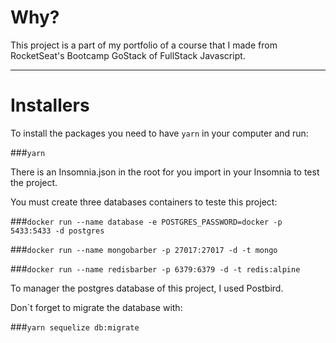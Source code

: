 <h1>Why?</h1>

This project is a part of my portfolio of a course that I made from RocketSeat's Bootcamp GoStack of FullStack Javascript. 

---

<h1>Installers</h1>

To install the packages you need to have `yarn` in your computer and run:


###`yarn`

There is an Insomnia.json in the root for you import in your Insomnia to test the project.

You must create three databases containers to teste this project:

###`docker run --name database -e POSTGRES_PASSWORD=docker -p 5433:5433 -d postgres`

###`docker run --name mongobarber -p 27017:27017 -d -t mongo`

###`docker run --name redisbarber -p 6379:6379 -d -t redis:alpine`

To manager the postgres database of this project, I used Postbird.

Don`t forget to migrate the database with:

###`yarn sequelize db:migrate`